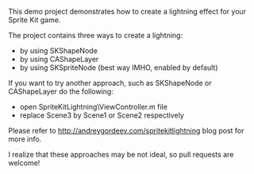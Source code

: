 This demo project demonstrates how to create a lightning effect for your Sprite Kit game. 


The project contains three ways to create a lightning:
- by using SKShapeNode
- by using CAShapeLayer
- by using SKSpriteNode (best way IMHO, enabled by default)

If you want to try another approach, such as SKShapeNode or CAShapeLayer do the following:
- open SpriteKitLightning\ViewController.m file
- replace Scene3 by Scene1 or Scene2 respectively

Please refer to http://andreygordeev.com/spritekitlightning blog post for more info.

I realize that these approaches may be not ideal, so pull requests are welcome!
